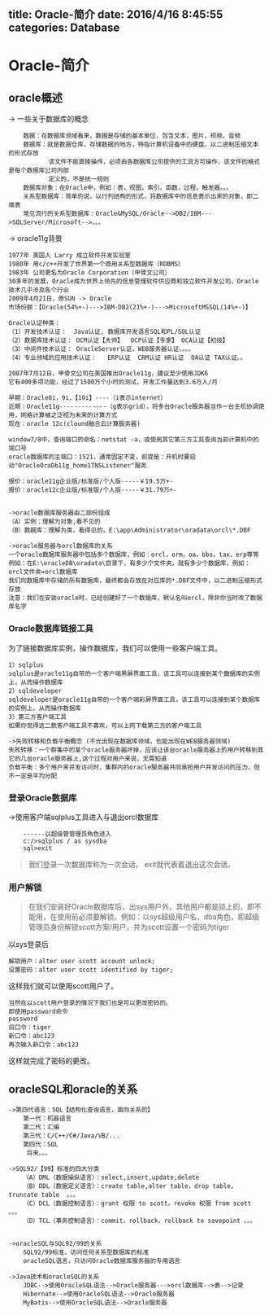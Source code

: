 title: Oracle-简介
date: 2016/4/16 8:45:55  
categories: Database
---

# Oracle-简介 #

## oracle概述 ##

-> 一些关于数据库的概念

        数据：在数据库领域看来，数据是存储的基本单位，包含文本，图片，视频，音频
        数据库：就是数据仓库，存储数据的地方，特指计算机设备中的硬盘，以二进制压缩文本的形式存放
               该文件不能直接操作，必须由各数据库公司提供的工具方可操作，该文件的格式是每个数据库公司内部
               定义的，不是统一规则
        数据库对象：在Oracle中，例如：表，视图，索引，函数，过程，触发器。。。
        关系型数据库：简单的说，以行列结构的形式，将数据库中的信息表示出来的对象，即二维表
        常见流行的关系型数据库：Oracle&MySQL/Oracle-->DB2/IBM--->SQLServer/Microsoft-->。。。

-> oracle11g背景	

	1977年 美国人 Larry 成立软件开发实验室 
	1980年 用c/c++开发了世界第一个商用关系型数据库（RDBMS）
	1983年 公司更名为Oracle Corporation（甲骨文公司）
	30多年的发展，Oracle成为世界上领先的信息管理软件供应商和独立软件开发公司，Oracle技术几乎涉及各个行业
	2009年4月21日，原SUN -> Oracle
	市场份额：【Oracle(54%+-)--->IBM-DB2(21%+-)--->MicrosoftMSSQL(14%+-)】	
	
	Oracle认证种类：
	（1）开发技术认证：  Java认证, 数据库开发语言SQL和PL/SQL认证
	（2）数据库技术认证： OCM认证【大师】  OCP认证【专家】 OCA认证【初级】
	（3）中间件技术认证： OracleServer认证，WEB服务器认证，。。。
	（4）专业领域的应用技术认证：   ERP认证  CRM认证 HR认证  OA认证 TAX认证。。
	
	2007年7月12日，甲骨文公司在美国推出Oracle11g，建议至少使用JDK6
	它有400多项功能，经过了1500万个小时的测试，开发工作量达到3.6万人/月
	
	早期：Oracle8i，9i，【10i】----（i表示internet）
	近期：Oracle11g-------------（g表示grid），将多台Oracle服务器当作一台主机协调使用，网格计算被之泛视为未来的计算方式
	现在：oracle 12c(clound融合云计算服务器)
	
	window7/8中，查询端口的命名：netstat -a，或使用其它第三方工具查询当前计算机中的端口号
	oracle数据库的主端口：1521，通常固定不变，前提是：开机时要启动"OracleOraDb11g_home1TNSListener"服务
	
	报价：oracle11g企业版/标准版/个人版-----￥19.5万+-
	报价：oracle12c企业版/标准版/个人版-----￥31.79万+-
	
	
	->oracle数据库服务器由二部份组成
	（A）实例：理解为对象,看不见的
	（B）数据库：理解为类，看得见的，E:\app\Administrator\oradata\orcl\*.DBF
	
	->oracle服务器与orcl数据库的关系
	一个oracle数据库服务器中包括多个数据库，例如：orcl，orm，oa，bbs，tax，erp等等
	例如：在E:\oracleDB\oradata\目录下，有多少个文件夹，就有多少个数据库，例如：orcl文件夹=orcl数据库
	我们向数据库中存储的所有数据库，最终都会存放在对应库的*.DBF文件中，以二进制压缩形式存放 
	注意：我们在安装oracle时，已经创建好了一个数据库，默认名叫orcl，除非你当时改了数据库名字  

### Oracle数据库链接工具 ###
为了链接数据库实例，操作数据库，我们可以使用一些客户端工具。

	1）sqlplus
	sqlplus是oracle11g自带的一个客户端黑屏界面工具，该工具可以连接到某个数据库的实例上，从而操作数据库
	2）sqldeveloper
	sqldeveloper是oracle11g自带的一个客户端彩屏界面工具，该工具可以连接到某个数据库的实例上，从而操作数据库
	3）第三方客户端工具
	如果你觉得这二款客户端工具不喜欢，可以上网下载第三方的客户端工具
	
	->失败转移和负载平衡概念 (不光出现在数据库领域，也能出现在WEB服务器领域)
	失败转移：一个群集中的某个oracle服务器坏掉，应该让该台oracle服务器上的用户转移到其它的几台oracle服务器上,这个过程对用户来说，无需知道
	负载平衡：多个用户来并发访问时，集群内的oracle服务器共同承担用户并发访问的压力，但不一定是平均分配


### 登录Oracle数据库 ###
->使用客户端sqlplus工具进入与退出orcl数据库
>
        ------以超级管管理员角色进入		
        c:/>sqlplus / as sysdba					
        sql>exit    

> 我们登录一次数据库称为一次会话， exit就代表着退出这次会话。

### 用户解锁 ###
> 在我们安装好Oracle数据库后，出sys用户外，其他用户都是锁上的，即不能用，在使用前必须要解锁。例如：以sys超级用户名，dba角色，即超级管理员身份解锁scott方案/用户，并为scott设置一个密码为tiger

以sys登录后

	解锁用户：alter user scott account unlock;
	设置密码：alter user scott identified by tiger; 

这样我们就可以使用scott用户了。
	
	当然在以scott用户登录的情况下我们也是可以更改密码的。
	即使用password命令
	password
	旧口令：tiger
	新口令：abc123
	再次输入新口令：abc123

这样就完成了密码的更改。


## oracleSQL和oracle的关系 ##

	->第四代语言：SQL【结构化查询语言，面向关系的】
		第一代：机器语言
		第二代：汇编		
		第三代：C/C++/C#/Java/VB/...
		第四代：SQL
		 将来。。。
	
	->SQL92/【99】标准的四大分类 
		（A）DML（数据操纵语言）：select,insert,update,delete  
		（B）DDL（数据定义语言）：create table,alter table，drop table，truncate table  。。。
		（C）DCL（数据控制语言）：grant 权限 to scott，revoke 权限 from scott  。。。
		（D）TCL（事务控制语言）：commit，rollback，rollback to savepoint 。。。
	
	
	->oracleSQL与SQL92/99的关系
		SQL92/99标准，访问任何关系型数据库的标准
		oracleSQL语言，只访问Oracle数据库服务器的专用语言
	
	->Java技术和oracleSQL的关系
		JDBC-->使用OracleSQL语法-->Oracle服务器--->orcl数据库-->表-->记录
		Hibernate-->使用OracleSQL语法-->Oracle服务器
		MyBatis-->使用OracleSQL语法-->Oracle服务器

